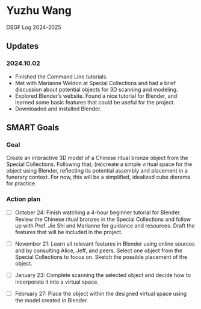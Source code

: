 # Yuzhu Wang

DSGF Log 2024-2025

## Updates

### 2024.10.02 

- Finished the Command Line tutorials.
- Met with Marianne Weldon at Special Collections and had a brief discussion about potential objects for 3D scanning and modeling.
- Explored Blender’s website. Found a nice tutorial for Blender, and learned some basic features that could be useful for the project.
- Downloaded and installed Blender.

## SMART Goals

### Goal

Create an interactive 3D model of a Chinese ritual bronze object from the Special Collections. 
Following that, (re)create a simple virtual space for the object using Blender, reflecting its potential assembly and placement in a funerary context. 
For now, this will be a simplified, idealized cube diorama for practice.

### Action plan

- [ ] October 24: Finish watching a 4-hour beginner tutorial for Blender. 
Review the Chinese ritual bronzes in the Special Collections and follow up with Prof. Jie Shi and Marianne for guidance and resources. 
Draft the features that will be included in the project.

- [ ] November 21: Learn all relevant features in Blender using online sources and by consulting Alice, Jeff, and peers. 
Select one object from the Special Collections to focus on. 
Sketch the possible placement of the object.

- [ ] January 23: Complete scanning the selected object and decide how to incorporate it into a virtual space.

- [ ] February 27: Place the object within the designed virtual space using the model created in Blender.
